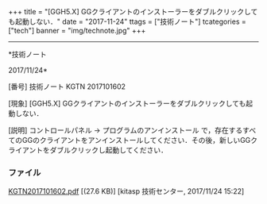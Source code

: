 ﻿+++
title = "[GGH5.X] GGクライアントのインストーラーをダブルクリックしても起動しない．"
date = "2017-11-24"
ttags = ["技術ノート"]
tcategories = ["tech"]
banner = "img/technote.jpg"
+++

-----------------------------------------------------------------------------------------------------------------------------

*技術ノート

2017/11/24*


[番号]
技術ノート KGTN 2017101602

[現象]
[GGH5.X]
GGクライアントのインストーラーをダブルクリックしても起動しない．

[説明]
コントロールパネル → プログラムのアンインストール
で，存在するすべてのGGのクライアントをアンインストールしてください．その後，新しいGGクライアントをダブルクリックし起動してください．


### ファイル

 
 


[KGTN2017101602.pdf](http://techreport.kitasp.net/attachments/download/3863/KGTN2017101602.pdf)
 [(27.6 KB)] [kitasp 技術センター, 2017/11/24
15:22]


 


 

